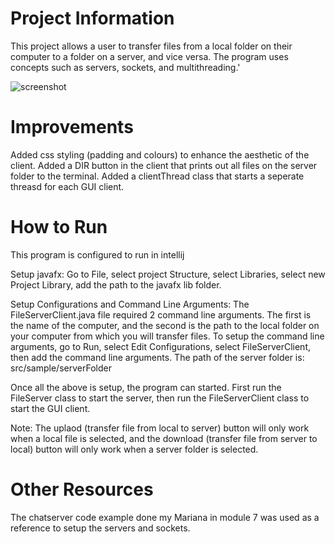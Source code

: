 <!-- # Note
Please refer to the message I sent you on Canvas reagrding the readme.md file (subject is "Note about readme file for Assignment 2") -->

# Project Information
This project allows a user to transfer files from a local folder on their computer to a folder on a server, and vice versa.
The program uses concepts such as servers, sockets, and multithreading.'

![screenshot](https://user-images.githubusercontent.com/71238125/114112937-7550ef00-98ab-11eb-9899-80d87fe7e77a.PNG)

# Improvements
Added css styling (padding and colours) to enhance the aesthetic of the client. Added a DIR button in the client that prints out all files on the server folder to the terminal.
Added a clientThread class that starts a seperate threasd for each GUI client.

# How to Run
This program is configured to run in intellij

Setup javafx:
Go to File, select project Structure, select Libraries, select new Project Library, add the path to the javafx lib folder.

Setup Configurations and Command Line Arguments:
The FileServerClient.java file required 2 command line arguments. The first is the name of the computer, and the second is the path to the local folder on your computer
from which you will transfer files. To setup the command line arguments, go to Run, select Edit Configurations, select FileServerClient, then add the command line arguments. 
The path of the server folder is: src/sample/serverFolder

Once all the above is setup, the program can started. First run the FileServer class to start the server, then run the FileServerClient class to start the GUI client.

Note: The uplaod (transfer file from local to server) button will only work when a local file is selected, and the download (transfer file from server to local) button
will only work when a server folder is selected.

# Other Resources
The chatserver code example done my Mariana in module 7 was used as a reference to setup the servers and sockets. 




